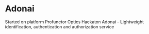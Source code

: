 # Adonai
Started on platform Profunctor Optics Hackaton
Adonai - Lightweight identification, authentication and authorization service
